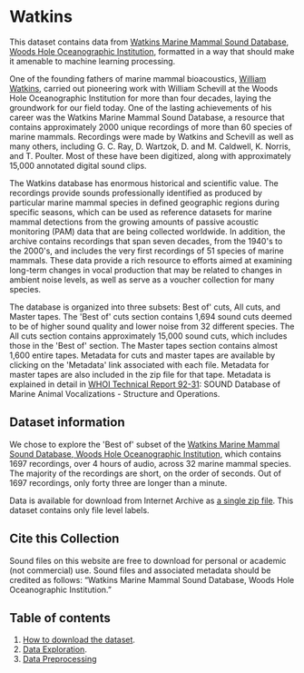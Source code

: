# Watkins

This dataset contains data from [Watkins Marine Mammal Sound Database, Woods Hole Oceanographic Institution](https://cis.whoi.edu/science/B/whalesounds/index.cfm), formatted in a way that should make it amenable to machine learning processing. 

One of the founding fathers of marine mammal bioacoustics, [William Watkins](https://www.whoi.edu/oceanus/feature/william-watkins), carried out pioneering work with William Schevill at the Woods Hole Oceanographic Institution for more than four decades, laying the groundwork for our field today. One of the lasting achievements of his career was the Watkins Marine Mammal Sound Database, a resource that contains approximately 2000 unique recordings of more than 60 species of marine mammals. Recordings were made by Watkins and Schevill as well as many others, including G. C. Ray, D. Wartzok, D. and M. Caldwell, K. Norris, and T. Poulter. Most of these have been digitized, along with approximately 15,000 annotated digital sound clips.

The Watkins database has enormous historical and scientific value. The recordings provide sounds professionally identified as produced by particular marine mammal species in defined geographic regions during specific seasons, which can be used as reference datasets for marine mammal detections from the growing amounts of passive acoustic monitoring (PAM) data that are being collected worldwide. In addition, the archive contains recordings that span seven decades, from the 1940's to the 2000's, and includes the very first recordings of 51 species of marine mammals. These data provide a rich resource to efforts aimed at examining long-term changes in vocal production that may be related to changes in ambient noise levels, as well as serve as a voucher collection for many species. 

The database is organized into three subsets: Best of' cuts, All cuts, and Master tapes. The 'Best of' cuts section contains 1,694 sound cuts deemed to be of higher sound quality and lower noise from 32 different species. The All cuts section contains approximately 15,000 sound cuts, which includes those in the 'Best of' section. The Master tapes section contains almost 1,600 entire tapes. Metadata for cuts and master tapes are available by clicking on the 'Metadata' link associated with each file. Metadata for master tapes are also included in the zip file for that tape. Metadata is explained in detail in [WHOI Technical Report 92-31](https://cis.whoi.edu/science/B/whalesounds/WHOI-92-31.pdf): SOUND Database of Marine Animal Vocalizations - Structure and Operations.

## Dataset information

We chose to explore the 'Best of' subset of the [Watkins Marine Mammal Sound Database, Woods Hole Oceanographic Institution](https://cis.whoi.edu/science/B/whalesounds/index.cfm), which contains 1697 recordings, over 4 hours of audio, across 32 marine mammal species. The majority of the recordings are short, on the order of seconds. Out of 1697 recordings, only forty three are longer than a minute.

Data is available for download from Internet Archive as [a single zip file](https://archive.org/download/watkins_202104/watkins.zip). This dataset contains only file level labels.

## Cite this Collection
Sound files on this website are free to download for personal or academic (not commercial) use. Sound files and associated metadata should be credited as follows: “Watkins Marine Mammal Sound Database, Woods Hole Oceanographic Institution.”

## Table of contents

1. [How to download the dataset](https://github.com/earthspecies/library/blob/main/watkins/01_Download_Dataset.ipynb).
2. [Data Exploration](https://github.com/earthspecies/library/blob/main/watkins/02_Data_Exploration.ipynb).
3. [Data Preprocessing](https://github.com/earthspecies/library/blob/main/watkins/99_Data_Preprocessing.ipynb)
